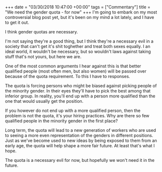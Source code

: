 +++
date = "03/30/2018 10:47:00 +00:00"
tags = ["Commentary"]
title = "We need the gender quota - for now"
+++
I'm going to embark on my most controversial blog post yet, but it's been on my
mind a lot lately, and I have to get it out.

I think gender quotas are necessary.

I'm not saying they're a good thing, but I think they're a necessary evil in a
society that can't get it's shit toghether and treat both sexes equally. I an
ideal world, it wouldn't be necessary, but so wouldn't laws against taking stuff
that's not yours, but here we are.

One of the most common arguments I hear against this is that better qualified
people (most often men, but also women) will be passed over because of the quota
requirement. To this I have to responses.

The quota is forcing persons who might be biased against picking people of the
minority gender. In their eyes they'll have to pick the best among that inferior
group. In reality, you'll end up with a person more qualified than the one that
would usually get the position.

If you however do not end up with a more qualified person, then the problem is
not the quota, it's your hiring practices. Why are there so few qualified people
in the minority gender in the first place?

Long term, the quota will lead to a new generation of workers who are used to
seeing a more even representation of the genders in different positions. Just as
we've become used to new ideas by being exposed to them from an early age, the
quota will help shape a more fair future. At least that's what I hope.

The quota is a necessary evil for now, but hopefully we won't need it in the
future.
